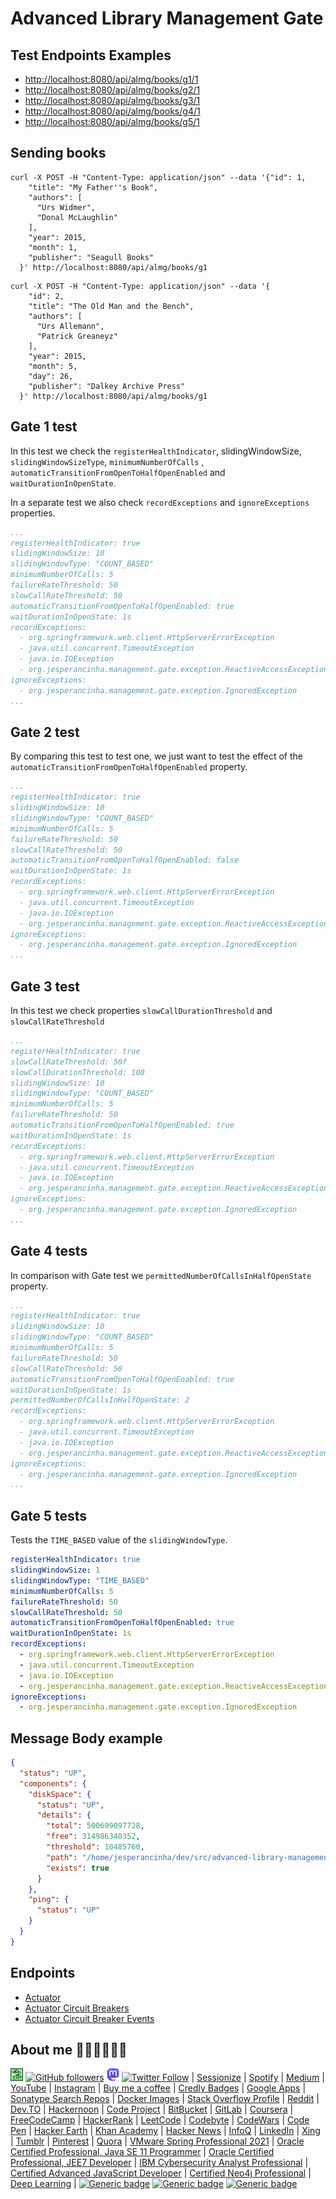 # Advanced Library Management Gate

## Test Endpoints Examples

-   [http://localhost:8080/api/almg/books/g1/1](http://localhost:8080/api/almg/books/g1/1)
-   [http://localhost:8080/api/almg/books/g2/1](http://localhost:8080/api/almg/books/g2/1)
-   [http://localhost:8080/api/almg/books/g3/1](http://localhost:8080/api/almg/books/g3/1)
-   [http://localhost:8080/api/almg/books/g4/1](http://localhost:8080/api/almg/books/g4/1)
-   [http://localhost:8080/api/almg/books/g5/1](http://localhost:8080/api/almg/books/g5/1)

## Sending books

```shell
curl -X POST -H "Content-Type: application/json" --data '{"id": 1,
    "title": "My Father''s Book",
    "authors": [
      "Urs Widmer",
      "Donal McLaughlin"
    ],
    "year": 2015,
    "month": 1,
    "publisher": "Seagull Books"
  }' http://localhost:8080/api/almg/books/g1
```

```shell
curl -X POST -H "Content-Type: application/json" --data '{
    "id": 2,
    "title": "The Old Man and the Bench",
    "authors": [
      "Urs Allemann",
      "Patrick Greaneyz"
    ],
    "year": 2015,
    "month": 5,
    "day": 26,
    "publisher": "Dalkey Archive Press"
  }' http://localhost:8080/api/almg/books/g1
```

## Gate 1 test

In this test we check the `registerHealthIndicator`, slidingWindowSize, `slidingWindowSizeType`, `minimumNumberOfCalls`
, `automaticTransitionFromOpenToHalfOpenEnabled` and `waitDurationInOpenState`.

In a separate test we also check `recordExceptions` and `ignoreExceptions` properties.

```yaml
...
registerHealthIndicator: true
slidingWindowSize: 10
slidingWindowType: "COUNT_BASED"
minimumNumberOfCalls: 5
failureRateThreshold: 50
slowCallRateThreshold: 50
automaticTransitionFromOpenToHalfOpenEnabled: true
waitDurationInOpenState: 1s
recordExceptions:
  - org.springframework.web.client.HttpServerErrorException
  - java.util.concurrent.TimeoutException
  - java.io.IOException
  - org.jesperancinha.management.gate.exception.ReactiveAccessException
ignoreExceptions:
  - org.jesperancinha.management.gate.exception.IgnoredException
...
```

## Gate 2 test

By comparing this test to test one, we just want to test the effect of
the `automaticTransitionFromOpenToHalfOpenEnabled` property.

```yaml
...
registerHealthIndicator: true
slidingWindowSize: 10
slidingWindowType: "COUNT_BASED"
minimumNumberOfCalls: 5
failureRateThreshold: 50
slowCallRateThreshold: 50
automaticTransitionFromOpenToHalfOpenEnabled: false
waitDurationInOpenState: 1s
recordExceptions:
  - org.springframework.web.client.HttpServerErrorException
  - java.util.concurrent.TimeoutException
  - java.io.IOException
  - org.jesperancinha.management.gate.exception.ReactiveAccessException
ignoreExceptions:
  - org.jesperancinha.management.gate.exception.IgnoredException
...
```

## Gate 3 test

In this test we check properties `slowCallDurationThreshold` and `slowCallRateThreshold`

```yaml
...
registerHealthIndicator: true
slowCallRateThreshold: 50f
slowCallDurationThreshold: 100
slidingWindowSize: 10
slidingWindowType: "COUNT_BASED"
minimumNumberOfCalls: 5
failureRateThreshold: 50
automaticTransitionFromOpenToHalfOpenEnabled: true
waitDurationInOpenState: 1s
recordExceptions:
  - org.springframework.web.client.HttpServerErrorException
  - java.util.concurrent.TimeoutException
  - java.io.IOException
  - org.jesperancinha.management.gate.exception.ReactiveAccessException
ignoreExceptions:
  - org.jesperancinha.management.gate.exception.IgnoredException
...
```

## Gate 4 tests

In comparison with Gate test we `permittedNumberOfCallsInHalfOpenState` property.

```yaml
...
registerHealthIndicator: true
slidingWindowSize: 10
slidingWindowType: "COUNT_BASED"
minimumNumberOfCalls: 5
failureRateThreshold: 50
slowCallRateThreshold: 50
automaticTransitionFromOpenToHalfOpenEnabled: true
waitDurationInOpenState: 1s
permittedNumberOfCallsInHalfOpenState: 2
recordExceptions:
  - org.springframework.web.client.HttpServerErrorException
  - java.util.concurrent.TimeoutException
  - java.io.IOException
  - org.jesperancinha.management.gate.exception.ReactiveAccessException
ignoreExceptions:
  - org.jesperancinha.management.gate.exception.IgnoredException
...
```

## Gate 5 tests

Tests the `TIME_BASED` value of the `slidingWindowType`.

```yaml
registerHealthIndicator: true
slidingWindowSize: 1
slidingWindowType: "TIME_BASED"
minimumNumberOfCalls: 5
failureRateThreshold: 50
slowCallRateThreshold: 50
automaticTransitionFromOpenToHalfOpenEnabled: true
waitDurationInOpenState: 1s
recordExceptions:
  - org.springframework.web.client.HttpServerErrorException
  - java.util.concurrent.TimeoutException
  - java.io.IOException
  - org.jesperancinha.management.gate.exception.ReactiveAccessException
ignoreExceptions:
  - org.jesperancinha.management.gate.exception.IgnoredException
```

## Message Body example

```json
{
  "status": "UP",
  "components": {
    "diskSpace": {
      "status": "UP",
      "details": {
        "total": 500609097728,
        "free": 314986340352,
        "threshold": 10485760,
        "path": "/home/jesperancinha/dev/src/advanced-library-management/advanced-library-mngmt-gate/.",
        "exists": true
      }
    },
    "ping": {
      "status": "UP"
    }
  }
}
```

## Endpoints

-   [Actuator](http://localhost:8080/actuator)
-   [Actuator Circuit Breakers](http://localhost:8080/actuator/circuitbreakers)
-   [Actuator Circuit Breaker Events](http://localhost:8080/actuator/circuitbreakerevents)

## About me 👨🏽‍💻🚀🏳️‍🌈

[![alt text](https://raw.githubusercontent.com/jesperancinha/project-signer/master/project-signer-templates/icons-20/JEOrgLogo-20.png "João Esperancinha Homepage")](http://joaofilipesabinoesperancinha.nl)
[![GitHub followers](https://img.shields.io/github/followers/jesperancinha.svg?label=Jesperancinha&style=social "GitHub")](https://github.com/jesperancinha)
[![alt text](https://raw.githubusercontent.com/jesperancinha/project-signer/master/project-signer-templates/icons-20/mastodon-20.png "Mastodon")](https://masto.ai/@jesperancinha)
[![Twitter Follow](https://img.shields.io/twitter/follow/joaofse?label=João%20Esperancinha&style=social "Twitter")](https://twitter.com/joaofse)
| [Sessionize](https://sessionize.com/joao-esperancinha/)
| [Spotify](https://open.spotify.com/user/jlnozkcomrxgsaip7yvffpqqm?si=b54b89eae8894960)
| [Medium](https://medium.com/@jofisaes)
| [YouTube](https://www.youtube.com/@joaoesperancinha/featured)
| [Instagram](https://www.instagram.com/joaofisaes/)
| [Buy me a coffee](https://www.buymeacoffee.com/jesperancinha)
| [Credly Badges](https://www.credly.com/users/joao-esperancinha)
| [Google Apps](https://play.google.com/store/apps/developer?id=Joao+Filipe+Sabino+Esperancinha)
| [Sonatype Search Repos](https://search.maven.org/search?q=org.jesperancinha)
| [Docker Images](https://hub.docker.com/u/jesperancinha)
| [Stack Overflow Profile](https://stackoverflow.com/users/3702839/joao-esperancinha)
| [Reddit](https://www.reddit.com/user/jesperancinha/)
| [Dev.TO](https://dev.to/jofisaes)
| [Hackernoon](https://hackernoon.com/@jesperancinha)
| [Code Project](https://www.codeproject.com/Members/jesperancinha)
| [BitBucket](https://bitbucket.org/jesperancinha)
| [GitLab](https://gitlab.com/jesperancinha)
| [Coursera](https://www.coursera.org/user/da3ff90299fa9297e283ee8e65364ffb)
| [FreeCodeCamp](https://www.freecodecamp.org/jofisaes)
| [HackerRank](https://www.hackerrank.com/jofisaes)
| [LeetCode](https://leetcode.com/jofisaes)
| [Codebyte](https://coderbyte.com/profile/jesperancinha)
| [CodeWars](https://www.codewars.com/users/jesperancinha)
| [Code Pen](https://codepen.io/jesperancinha)
| [Hacker Earth](https://www.hackerearth.com/@jofisaes)
| [Khan Academy](https://www.khanacademy.org/profile/jofisaes)
| [Hacker News](https://news.ycombinator.com/user?id=jesperancinha)
| [InfoQ](https://www.infoq.com/profile/Joao-Esperancinha.2/)
| [LinkedIn](https://www.linkedin.com/in/joaoesperancinha/)
| [Xing](https://www.xing.com/profile/Joao_Esperancinha/cv)
| [Tumblr](https://jofisaes.tumblr.com/)
| [Pinterest](https://nl.pinterest.com/jesperancinha/)
| [Quora](https://nl.quora.com/profile/Jo%C3%A3o-Esperancinha)
| [VMware Spring Professional 2021](https://www.credly.com/badges/762fa7a4-9cf4-417d-bd29-7e072d74cdb7)
| [Oracle Certified Professional, Java SE 11 Programmer](https://www.credly.com/badges/87609d8e-27c5-45c9-9e42-60a5e9283280)
| [Oracle Certified Professional, JEE7 Developer](https://www.credly.com/badges/27a14e06-f591-4105-91ca-8c3215ef39a2)
| [IBM Cybersecurity Analyst Professional](https://www.credly.com/badges/ad1f4abe-3dfa-4a8c-b3c7-bae4669ad8ce)
| [Certified Advanced JavaScript Developer](https://cancanit.com/certified/1462/)
| [Certified Neo4j Professional](https://graphacademy.neo4j.com/certificates/c279afd7c3988bd727f8b3acb44b87f7504f940aac952495ff827dbfcac024fb.pdf)
| [Deep Learning](https://www.credly.com/badges/8d27e38c-869d-4815-8df3-13762c642d64)
| [![Generic badge](https://img.shields.io/static/v1.svg?label=GitHub&message=JEsperancinhaOrg&color=yellow "jesperancinha.org dependencies")](https://github.com/JEsperancinhaOrg)
[![Generic badge](https://img.shields.io/static/v1.svg?label=All%20Badges&message=Badges&color=red "All badges")](https://joaofilipesabinoesperancinha.nl/badges)
[![Generic badge](https://img.shields.io/static/v1.svg?label=Status&message=Project%20Status&color=red "Project statuses")](https://github.com/jesperancinha/project-signer/blob/master/project-signer-quality/Build.md)
